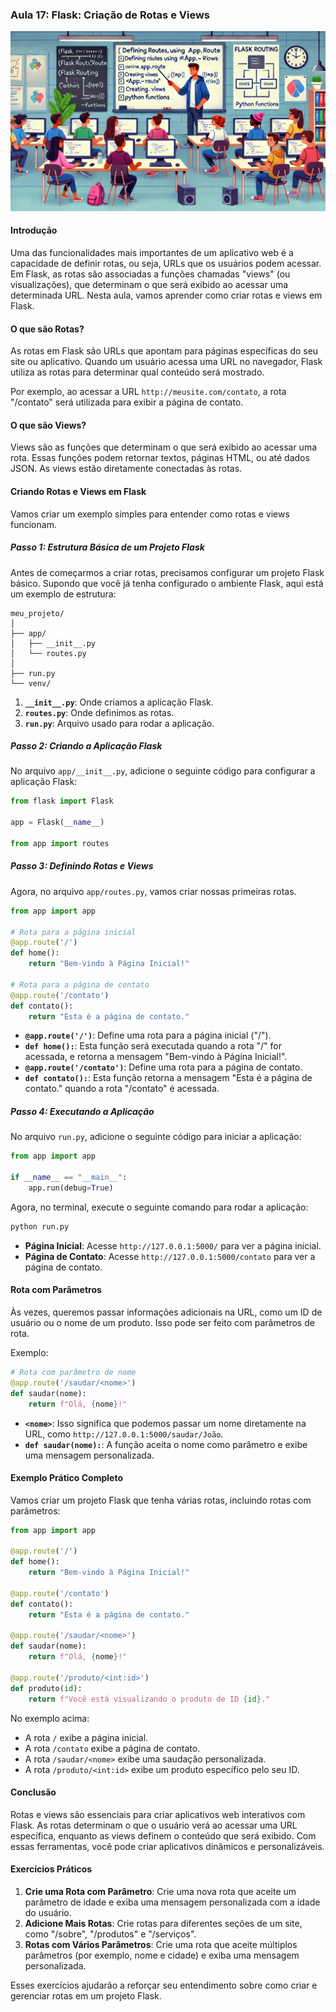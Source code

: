 ### Aula 17: Flask: Criação de Rotas e Views
![](./assets/17.jpeg)
#### Introdução

Uma das funcionalidades mais importantes de um aplicativo web é a capacidade de definir rotas, ou seja, URLs que os usuários podem acessar. Em Flask, as rotas são associadas a funções chamadas "views" (ou visualizações), que determinam o que será exibido ao acessar uma determinada URL. Nesta aula, vamos aprender como criar rotas e views em Flask.

#### O que são Rotas?

As rotas em Flask são URLs que apontam para páginas específicas do seu site ou aplicativo. Quando um usuário acessa uma URL no navegador, Flask utiliza as rotas para determinar qual conteúdo será mostrado.

Por exemplo, ao acessar a URL `http://meusite.com/contato`, a rota "/contato" será utilizada para exibir a página de contato.

#### O que são Views?

Views são as funções que determinam o que será exibido ao acessar uma rota. Essas funções podem retornar textos, páginas HTML, ou até dados JSON. As views estão diretamente conectadas às rotas.

#### Criando Rotas e Views em Flask

Vamos criar um exemplo simples para entender como rotas e views funcionam.

##### Passo 1: Estrutura Básica de um Projeto Flask

Antes de começarmos a criar rotas, precisamos configurar um projeto Flask básico. Supondo que você já tenha configurado o ambiente Flask, aqui está um exemplo de estrutura:

```
meu_projeto/
│
├── app/
│   ├── __init__.py
│   └── routes.py
│
├── run.py
└── venv/
```

1. **`__init__.py`**: Onde criamos a aplicação Flask.
2. **`routes.py`**: Onde definimos as rotas.
3. **`run.py`**: Arquivo usado para rodar a aplicação.

##### Passo 2: Criando a Aplicação Flask

No arquivo `app/__init__.py`, adicione o seguinte código para configurar a aplicação Flask:

```python
from flask import Flask

app = Flask(__name__)

from app import routes
```

##### Passo 3: Definindo Rotas e Views

Agora, no arquivo `app/routes.py`, vamos criar nossas primeiras rotas.

```python
from app import app

# Rota para a página inicial
@app.route('/')
def home():
    return "Bem-vindo à Página Inicial!"

# Rota para a página de contato
@app.route('/contato')
def contato():
    return "Esta é a página de contato."
```

- **`@app.route('/')`**: Define uma rota para a página inicial ("/").
- **`def home():`**: Esta função será executada quando a rota "/" for acessada, e retorna a mensagem "Bem-vindo à Página Inicial!".
- **`@app.route('/contato')`**: Define uma rota para a página de contato.
- **`def contato():`**: Esta função retorna a mensagem "Esta é a página de contato." quando a rota "/contato" é acessada.

##### Passo 4: Executando a Aplicação

No arquivo `run.py`, adicione o seguinte código para iniciar a aplicação:

```python
from app import app

if __name__ == "__main__":
    app.run(debug=True)
```

Agora, no terminal, execute o seguinte comando para rodar a aplicação:

```sh
python run.py
```

- **Página Inicial**: Acesse `http://127.0.0.1:5000/` para ver a página inicial.
- **Página de Contato**: Acesse `http://127.0.0.1:5000/contato` para ver a página de contato.

#### Rota com Parâmetros

Às vezes, queremos passar informações adicionais na URL, como um ID de usuário ou o nome de um produto. Isso pode ser feito com parâmetros de rota.

Exemplo:

```python
# Rota com parâmetro de nome
@app.route('/saudar/<nome>')
def saudar(nome):
    return f"Olá, {nome}!"
```

- **`<nome>`**: Isso significa que podemos passar um nome diretamente na URL, como `http://127.0.0.1:5000/saudar/João`.
- **`def saudar(nome):`**: A função aceita o nome como parâmetro e exibe uma mensagem personalizada.

#### Exemplo Prático Completo

Vamos criar um projeto Flask que tenha várias rotas, incluindo rotas com parâmetros:

```python
from app import app

@app.route('/')
def home():
    return "Bem-vindo à Página Inicial!"

@app.route('/contato')
def contato():
    return "Esta é a página de contato."

@app.route('/saudar/<nome>')
def saudar(nome):
    return f"Olá, {nome}!"

@app.route('/produto/<int:id>')
def produto(id):
    return f"Você está visualizando o produto de ID {id}."
```

No exemplo acima:
- A rota `/` exibe a página inicial.
- A rota `/contato` exibe a página de contato.
- A rota `/saudar/<nome>` exibe uma saudação personalizada.
- A rota `/produto/<int:id>` exibe um produto específico pelo seu ID.

#### Conclusão

Rotas e views são essenciais para criar aplicativos web interativos com Flask. As rotas determinam o que o usuário verá ao acessar uma URL específica, enquanto as views definem o conteúdo que será exibido. Com essas ferramentas, você pode criar aplicativos dinâmicos e personalizáveis.

#### Exercícios Práticos

1. **Crie uma Rota com Parâmetro**: Crie uma nova rota que aceite um parâmetro de idade e exiba uma mensagem personalizada com a idade do usuário.
2. **Adicione Mais Rotas**: Crie rotas para diferentes seções de um site, como "/sobre", "/produtos" e "/serviços".
3. **Rotas com Vários Parâmetros**: Crie uma rota que aceite múltiplos parâmetros (por exemplo, nome e cidade) e exiba uma mensagem personalizada.

Esses exercícios ajudarão a reforçar seu entendimento sobre como criar e gerenciar rotas em um projeto Flask.